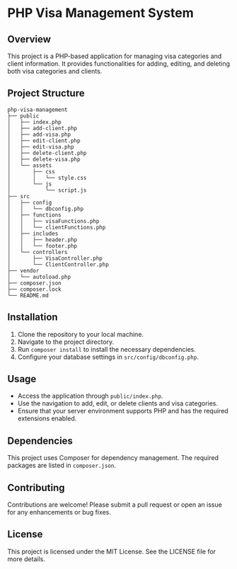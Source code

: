 # PHP Visa Management System

## Overview
This project is a PHP-based application for managing visa categories and client information. It provides functionalities for adding, editing, and deleting both visa categories and clients.

## Project Structure
```
php-visa-management
├── public
│   ├── index.php
│   ├── add-client.php
│   ├── add-visa.php
│   ├── edit-client.php
│   ├── edit-visa.php
│   ├── delete-client.php
│   ├── delete-visa.php
│   └── assets
│       ├── css
│       │   └── style.css
│       └── js
│           └── script.js
├── src
│   ├── config
│   │   └── dbconfig.php
│   ├── functions
│   │   ├── visaFunctions.php
│   │   └── clientFunctions.php
│   ├── includes
│   │   ├── header.php
│   │   └── footer.php
│   └── controllers
│       ├── VisaController.php
│       └── ClientController.php
├── vendor
│   └── autoload.php
├── composer.json
├── composer.lock
└── README.md
```

## Installation
1. Clone the repository to your local machine.
2. Navigate to the project directory.
3. Run `composer install` to install the necessary dependencies.
4. Configure your database settings in `src/config/dbconfig.php`.

## Usage
- Access the application through `public/index.php`.
- Use the navigation to add, edit, or delete clients and visa categories.
- Ensure that your server environment supports PHP and has the required extensions enabled.

## Dependencies
This project uses Composer for dependency management. The required packages are listed in `composer.json`.

## Contributing
Contributions are welcome! Please submit a pull request or open an issue for any enhancements or bug fixes.

## License
This project is licensed under the MIT License. See the LICENSE file for more details.